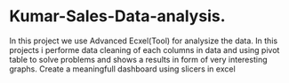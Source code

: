 # Kumar-Sales-Data-analysis.

In this project we use Advanced Ecxel(Tool) for analysize the data.
In this projects i performe data cleaning of each columns in data and using pivot table to solve problems and shows a results in form of very interesting graphs.
Create a meaningfull dashboard using slicers in excel
